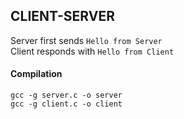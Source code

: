 ## CLIENT-SERVER
Server first sends `Hello from Server`<br/>
Client responds with `Hello from Client`<br/>

#### Compilation
 ```
 gcc -g server.c -o server
 gcc -g client.c -o client
 ```
 
